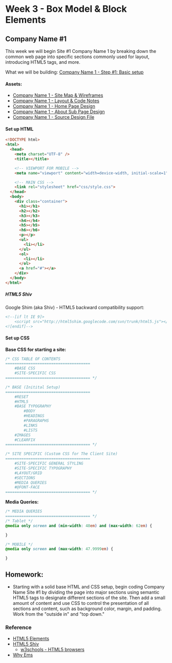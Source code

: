 # Week 3 - Box Model & Block Elements

## Company Name #1
This week we will begin Site #1 Company Name 1 by breaking down the common web page into specific sections commonly used for layout, introducing HTML5 tags, and more.

What we will be building: [Company Name 1 - Step #1: Basic setup](http://emmanuelpilande.com/art128/companyname1-step1/)

#### Assets:
- [Company Name 1 - Site Map & Wireframes](assets/CompanyName1-sitemap-wireframes.pdf)
- [Company Name 1 - Layout & Code Notes](assets/CompanyName1-notes.pdf)
- [Company Name 1 - Home Page Design](assets/CompanyName1-Design-home.jpg)
- [Company Name 1 - About Sub Page Design](assets/CompanyName1-Design-about.jpg)
- [Company Name 1 - Source Design File](assets/CompanyName1_Design.psd)


#### Set up HTML

```html
<!DOCTYPE html>
<html>
  <head>
    <meta charset="UTF-8" />
    <title></title>

    <!-- VIEWPORT FOR MOBILE -->
    <meta name="viewport" content="width=device-width, initial-scale=1">

    <!-- MAIN CSS -->
    <link rel="stylesheet" href="css/style.css">
  </head>
  <body>
    <div class="container">
      <h1></h1>
      <h2></h2>
      <h3></h3>
      <h4></h4>
      <h5></h5>
      <h6></h6>
      <p></p>
      <ul>
        <li></li>
      </ul>
      <ol>
        <li></li>
      </ol>
      <a href="#"></a>
    </div>
  </body>
</html>
```

##### HTML5 Shiv
Google Shim (aka Shiv) - HTML5 backward compatibility support:

```html
<!--[if lt IE 9]>
    <script src="http://html5shim.googlecode.com/svn/trunk/html5.js"></script>
<![endif]-->
```


#### Set up CSS
**Base CSS for starting a site:**

```css
/* CSS TABLE OF CONTENTS
=====================================
	#BASE CSS
	#SITE-SPECIFIC CSS
===================================== */

/* BASE (Initital Setup)
=====================================
	#RESET
	#HTML5
	#BASE TYPOGRAPHY
		#BODY
		#HEADINGS
		#PARAGRAPHS
		#LINKS
		#LISTS
	#IMAGES
	#CLEARFIX
===================================== */

/* SITE SPECIFIC (Custom CSS for The Client Site)
=====================================
	#SITE-SPECIFIC GENERAL STYLING
	#SITE-SPECIFIC TYPOGRAPHY
	#LAYOUT/GRID
	#SECTIONS
	#MEDIA QUERIES
	#@FONT-FACE
===================================== */
```

**Media Queries:**

```css
/* MEDIA QUERIES
===================================== */
/* Tablet */
@media only screen and (min-width: 48em) and (max-width: 62em) {

}

/* MOBILE */
@media only screen and (max-width: 47.9999em) {

}
```


## Homework:
- Starting with a solid base HTML and CSS setup, begin coding Company Name Site #1 by dividing the page into major sections using semantic HTML5 tags to designate different sections of the site. Then add a small amount of content and use CSS to control the presentation of all sections and content, such as background color, margin, and padding. Work from the "outside in" and "top down."


### Reference
- [HTML5 Elements](http://www.w3schools.com/html/html5_new_elements.asp)
- [HTML5 Shiv](https://github.com/aFarkas/html5shiv)
  + [w3schools - HTML5 browsers](http://www.w3schools.com/html/html5_browsers.asp)
- [Why Ems](https://css-tricks.com/why-ems/)
